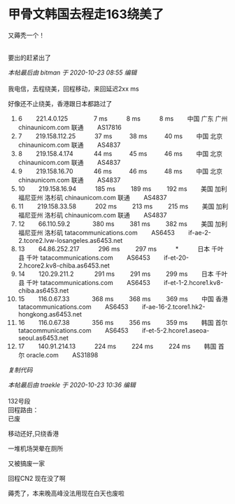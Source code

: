 # 甲骨文韩国去程走163绕美了


又薅秃一个！<br />
<br />
<img src="static/image/smiley/default/victory.gif" smilieid="14" border="0" alt="" /><img src="static/image/smiley/default/victory.gif" smilieid="14" border="0" alt="" /><img src="static/image/smiley/default/victory.gif" smilieid="14" border="0" alt="" />

要出的赶紧出了<img src="static/image/smiley/default/lol.gif" smilieid="12" border="0" alt="" />

<i class="pstatus"> 本帖最后由 bitman 于 2020-10-23 08:55 编辑 </i><br />
<br />
我电信，去程绕美，回程移动，来回延迟2xx ms<img id="aimg_V8c14" onclick="zoom(this, this.src, 0, 0, 0)" class="zoom" src="https://cdn.jsdelivr.net/gh/hishis/forum-master/public/images/patch.gif" onmouseover="img_onmouseoverfunc(this)" onload="thumbImg(this)" border="0" alt="" />

好像还不止绕美，香港跟日本都路过了<br /><div class="blockcode"><div id="code_Yiq"><ol><li> 6&nbsp; &nbsp; &nbsp; &nbsp; 221.4.0.125&nbsp; &nbsp; &nbsp; &nbsp; &nbsp; &nbsp;&nbsp; &nbsp; 7 ms&nbsp; &nbsp; &nbsp; &nbsp;&nbsp; &nbsp; 8 ms&nbsp; &nbsp; &nbsp; &nbsp;&nbsp; &nbsp; 8 ms&nbsp; &nbsp; &nbsp; &nbsp; 中国 广东 广州 chinaunicom.com 联通&nbsp; &nbsp; &nbsp; &nbsp; AS17816&nbsp; &nbsp; &nbsp; &nbsp; &nbsp; &nbsp; &nbsp; &nbsp; <br /><li> 7&nbsp; &nbsp; &nbsp; &nbsp; 219.158.112.25 &nbsp; &nbsp; &nbsp; &nbsp;&nbsp; &nbsp;37 ms&nbsp; &nbsp; &nbsp; &nbsp;&nbsp; &nbsp;38 ms&nbsp; &nbsp; &nbsp; &nbsp;&nbsp; &nbsp;40 ms&nbsp; &nbsp; &nbsp; &nbsp; 中国 北京 chinaunicom.com 联通&nbsp; &nbsp; &nbsp; &nbsp; AS4837&nbsp; &nbsp; &nbsp; &nbsp; &nbsp; &nbsp; &nbsp; &nbsp; <br /><li> 8&nbsp; &nbsp; &nbsp; &nbsp; 219.158.4.174&nbsp;&nbsp;&nbsp; &nbsp; &nbsp; &nbsp;&nbsp; &nbsp;44 ms&nbsp; &nbsp; &nbsp; &nbsp;&nbsp; &nbsp;45 ms&nbsp; &nbsp; &nbsp; &nbsp;&nbsp; &nbsp;46 ms&nbsp; &nbsp; &nbsp; &nbsp; 中国 北京 chinaunicom.com 联通&nbsp; &nbsp; &nbsp; &nbsp; AS4837&nbsp; &nbsp; &nbsp; &nbsp; &nbsp; &nbsp; &nbsp; &nbsp; <br /><li> 9&nbsp; &nbsp; &nbsp; &nbsp; 219.158.16.70&nbsp;&nbsp;&nbsp; &nbsp; &nbsp; &nbsp;&nbsp; &nbsp;46 ms&nbsp; &nbsp; &nbsp; &nbsp;&nbsp; &nbsp;46 ms&nbsp; &nbsp; &nbsp; &nbsp;&nbsp; &nbsp;48 ms&nbsp; &nbsp; &nbsp; &nbsp; 中国 北京 chinaunicom.com 联通&nbsp; &nbsp; &nbsp; &nbsp; AS4837&nbsp; &nbsp; &nbsp; &nbsp; &nbsp; &nbsp; &nbsp; &nbsp; <br /><li>10&nbsp; &nbsp; &nbsp; &nbsp; 219.158.16.94&nbsp;&nbsp;&nbsp; &nbsp; &nbsp; &nbsp;&nbsp;&nbsp;185 ms&nbsp; &nbsp; &nbsp; &nbsp;&nbsp;&nbsp;189 ms&nbsp; &nbsp; &nbsp; &nbsp;&nbsp;&nbsp;192 ms&nbsp; &nbsp; &nbsp; &nbsp; 美国 加利福尼亚州 洛杉矶 chinaunicom.com 联通&nbsp; &nbsp; &nbsp; &nbsp; AS4837&nbsp; &nbsp; &nbsp; &nbsp; &nbsp; &nbsp; &nbsp; &nbsp; <br /><li>11&nbsp; &nbsp; &nbsp; &nbsp; 219.158.33.58&nbsp;&nbsp;&nbsp; &nbsp; &nbsp; &nbsp;&nbsp;&nbsp;202 ms&nbsp; &nbsp; &nbsp; &nbsp;&nbsp;&nbsp;213 ms&nbsp; &nbsp; &nbsp; &nbsp;&nbsp;&nbsp;215 ms&nbsp; &nbsp; &nbsp; &nbsp; 美国 加利福尼亚州 洛杉矶 chinaunicom.com 联通&nbsp; &nbsp; &nbsp; &nbsp; AS4837&nbsp; &nbsp; &nbsp; &nbsp; &nbsp; &nbsp; &nbsp; &nbsp; <br /><li>12&nbsp; &nbsp; &nbsp; &nbsp; 66.110.59.2&nbsp; &nbsp; &nbsp; &nbsp; &nbsp; &nbsp;&nbsp;&nbsp;380 ms&nbsp; &nbsp; &nbsp; &nbsp;&nbsp;&nbsp;381 ms&nbsp; &nbsp; &nbsp; &nbsp;&nbsp;&nbsp;382 ms&nbsp; &nbsp; &nbsp; &nbsp; 美国 加利福尼亚州 洛杉矶 tatacommunications.com&nbsp; &nbsp; &nbsp; &nbsp; AS6453&nbsp; &nbsp; &nbsp; &nbsp; if-ae-2-2.tcore2.lvw-losangeles.as6453.net&nbsp; &nbsp; &nbsp; &nbsp; <br /><li>13&nbsp; &nbsp; &nbsp; &nbsp; 64.86.252.217&nbsp;&nbsp;&nbsp; &nbsp; &nbsp; &nbsp;&nbsp;&nbsp;296 ms&nbsp; &nbsp; &nbsp; &nbsp;&nbsp;&nbsp;297 ms&nbsp; &nbsp; &nbsp; &nbsp;&nbsp; &nbsp; *&nbsp; &nbsp;&nbsp; &nbsp; &nbsp; &nbsp; 日本 千叶县 千叶 tatacommunications.com&nbsp; &nbsp; &nbsp; &nbsp; AS6453&nbsp; &nbsp; &nbsp; &nbsp; if-et-20-2.hcore2.kv8-chiba.as6453.net&nbsp; &nbsp; &nbsp; &nbsp; <br /><li>14&nbsp; &nbsp; &nbsp; &nbsp; 120.29.211.2&nbsp; &nbsp;&nbsp; &nbsp; &nbsp; &nbsp;&nbsp;&nbsp;291 ms&nbsp; &nbsp; &nbsp; &nbsp;&nbsp;&nbsp;291 ms&nbsp; &nbsp; &nbsp; &nbsp;&nbsp;&nbsp;299 ms&nbsp; &nbsp; &nbsp; &nbsp; 日本 千叶县 千叶 tatacommunications.com&nbsp; &nbsp; &nbsp; &nbsp; AS6453&nbsp; &nbsp; &nbsp; &nbsp; if-et-1-2.hcore1.kv8-chiba.as6453.net&nbsp; &nbsp; &nbsp; &nbsp; <br /><li>15&nbsp; &nbsp; &nbsp; &nbsp; 116.0.67.33&nbsp; &nbsp; &nbsp; &nbsp; &nbsp; &nbsp;&nbsp;&nbsp;368 ms&nbsp; &nbsp; &nbsp; &nbsp;&nbsp;&nbsp;368 ms&nbsp; &nbsp; &nbsp; &nbsp;&nbsp;&nbsp;369 ms&nbsp; &nbsp; &nbsp; &nbsp; 中国 香港 tatacommunications.com&nbsp; &nbsp; &nbsp; &nbsp; AS6453&nbsp; &nbsp; &nbsp; &nbsp; if-ae-16-2.tcore1.hk2-hongkong.as6453.net&nbsp; &nbsp; &nbsp; &nbsp; <br /><li>16&nbsp; &nbsp; &nbsp; &nbsp; 116.0.67.38&nbsp; &nbsp; &nbsp; &nbsp; &nbsp; &nbsp;&nbsp;&nbsp;356 ms&nbsp; &nbsp; &nbsp; &nbsp;&nbsp;&nbsp;356 ms&nbsp; &nbsp; &nbsp; &nbsp;&nbsp;&nbsp;359 ms&nbsp; &nbsp; &nbsp; &nbsp; 韩国 首尔 tatacommunications.com&nbsp; &nbsp; &nbsp; &nbsp; AS6453&nbsp; &nbsp; &nbsp; &nbsp; if-et-5-2.hcore1.aseoa-seoul.as6453.net&nbsp; &nbsp; &nbsp; &nbsp; <br /><li>17&nbsp; &nbsp; &nbsp; &nbsp; 140.91.214.13&nbsp;&nbsp;&nbsp; &nbsp; &nbsp; &nbsp;&nbsp;&nbsp;224 ms&nbsp; &nbsp; &nbsp; &nbsp;&nbsp;&nbsp;224 ms&nbsp; &nbsp; &nbsp; &nbsp;&nbsp;&nbsp;224 ms&nbsp; &nbsp; &nbsp; &nbsp; 韩国 首尔 oracle.com&nbsp; &nbsp; &nbsp; &nbsp; AS31898</ol></div><em onclick="copycode($('code_Yiq'));">复制代码</em></div>

<i class="pstatus"> 本帖最后由 traekle 于 2020-10-23 10:36 编辑 </i><br />
<br />
132号段<br />
回程路由：<br />
<img id="aimg_flUdz" onclick="zoom(this, this.src, 0, 0, 0)" class="zoom" src="https://kyun.ltyuanfang.cn/tc/2020/10/23/bba8c5aeb97d8.png" onmouseover="img_onmouseoverfunc(this)" onload="thumbImg(this)" border="0" alt="" /><br />
<img id="aimg_hv44P" onclick="zoom(this, this.src, 0, 0, 0)" class="zoom" src="https://kyun.ltyuanfang.cn/tc/2020/10/23/ee08b7ffac5ef.png" onmouseover="img_onmouseoverfunc(this)" onload="thumbImg(this)" border="0" alt="" /><br />
已废

移动还好,只绕香港

一堆机场哭晕在厕所

又被搞废一家

回程CN2 现在没了啊

薅秃了，本来晚高峰没法用现在白天也废啦
